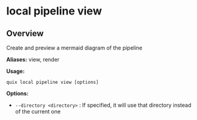 # local pipeline view

## Overview

Create and preview a mermaid diagram of the pipeline

**Aliases:** view, render

**Usage:**

```
quix local pipeline view [options]
```

**Options:**

- `--directory <directory>` : If specified, it will use that directory instead of the current one

